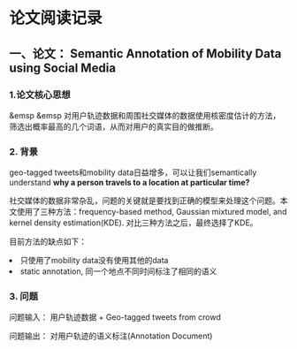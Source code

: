 # 论文阅读记录
## 一、论文： Semantic Annotation of Mobility Data using Social Media
### 1.论文核心思想
&emsp &emsp 对用户轨迹数据和周围社交媒体的数据使用核密度估计的方法，筛选出概率最高的几个词语，从而对用户的真实目的做推断。
### 2. 背景

geo-tagged tweets和mobility data日益增多，可以让我们semantically understand <b>why a person travels to a location at particular time?</b>

社交媒体的数据非常杂乱，问题的关键就是要找到正确的模型来处理这个问题。本文使用了三种方法：frequency-based method, Gaussian mixtured model, and kernel density estimation(KDE). 对比三种方法之后，最终选择了KDE。

目前方法的缺点如下：

<li> 只使用了mobility data没有使用其他的data
<li> static annotation, 同一个地点不同时间标注了相同的语义

### 3. 问题

问题输入： 用户轨迹数据 + Geo-tagged tweets from crowd

问题输出： 对用户轨迹的语义标注(Annotation Document)


















